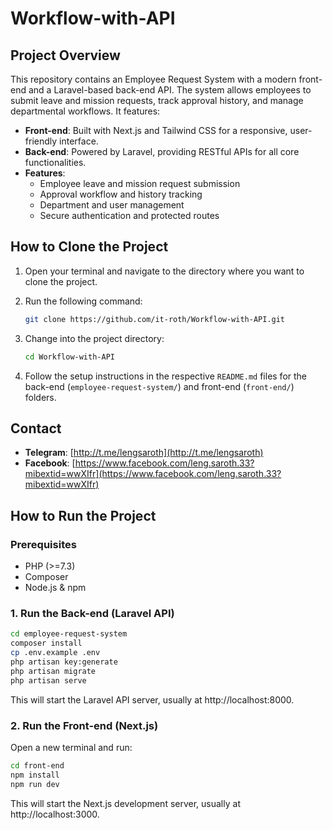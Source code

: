 
# Workflow-with-API

## Project Overview

This repository contains an Employee Request System with a modern front-end and a Laravel-based back-end API. The system allows employees to submit leave and mission requests, track approval history, and manage departmental workflows. It features:

- **Front-end**: Built with Next.js and Tailwind CSS for a responsive, user-friendly interface.
- **Back-end**: Powered by Laravel, providing RESTful APIs for all core functionalities.
- **Features**:
  - Employee leave and mission request submission
  - Approval workflow and history tracking
  - Department and user management
  - Secure authentication and protected routes

## How to Clone the Project

1. Open your terminal and navigate to the directory where you want to clone the project.
2. Run the following command:

	```bash
	git clone https://github.com/it-roth/Workflow-with-API.git
	```

3. Change into the project directory:

	```bash
	cd Workflow-with-API
	```

4. Follow the setup instructions in the respective `README.md` files for the back-end (`employee-request-system/`) and front-end (`front-end/`) folders.


## Contact

- **Telegram**: [http://t.me/lengsaroth](http://t.me/lengsaroth)
- **Facebook**: [https://www.facebook.com/leng.saroth.33?mibextid=wwXIfr](https://www.facebook.com/leng.saroth.33?mibextid=wwXIfr)

## How to Run the Project

### Prerequisites

- PHP (>=7.3)
- Composer
- Node.js & npm

### 1. Run the Back-end (Laravel API)

```bash
cd employee-request-system
composer install
cp .env.example .env
php artisan key:generate
php artisan migrate
php artisan serve
```

This will start the Laravel API server, usually at http://localhost:8000.

### 2. Run the Front-end (Next.js)

Open a new terminal and run:

```bash
cd front-end
npm install
npm run dev
```

This will start the Next.js development server, usually at http://localhost:3000.

